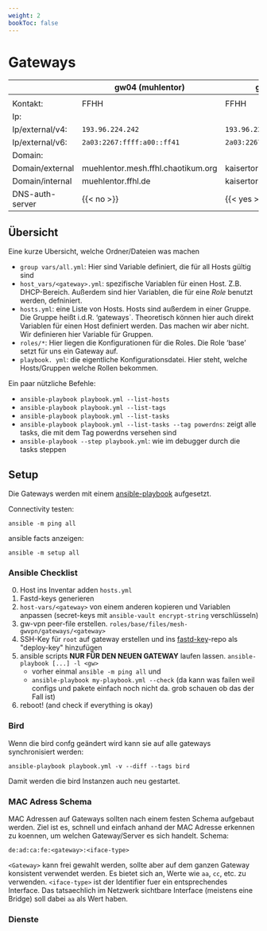 ```yaml
---
weight: 2
bookToc: false
---
```


# Gateways

|                 | gw04 (muhlentor)                   | gw03 (kaisertor)                  | gw02 (huextertor)                      | holstentor                         |
|-----------------|------------------------------------|-----------------------------------|----------------------------------------|------------------------------------|
|                 |                                    |                                   |                                        |                                    |
| Kontakt:        | FFHH                               | FFHH                              | FFOH (netcup)                          | johnyb (hetzner)                   |
| Ip:             |                                    |                                   |                                        |                                    |
| Ip/external/v4: | `193.96.224.242`                   | `193.96.224.228`                  | `185.163.119.235`                      | `5.9.153.153`                      |
| Ip/external/v6: | `2a03:2267:ffff:a00::ff41`         | `2a03:2267:ffff:c00::d`           | `2a03:4000:3b:53c:a4d4:5dff:fee7:d0e0` | `2a01:4f8:190:4190::3007:1`        |
| Domain:         |                                    |                                   |                                        |                                    |
| Domain/external | muehlentor.mesh.ffhl.chaotikum.org | kaisertor.mesh.ffhl.chaotikum.org | huextertor.mesh.ffhl.chaotikum.org     | holstentor.mesh.ffhl.chaotikum.org |
| Domain/internal | muehlentor.ffhl.de                 | kaisertor.ffhl.de                 | huextertor.ffhl.de                     | holstentor.ffhl.de                 |
| DNS-auth-server | {{< no >}}                         | {{< yes >}}                       | {{< yes >}}                            | {{< no >}}                         |





## Übersicht

Eine kurze Ubersicht, welche Ordner/Dateien was machen

* `group vars/all.yml`: Hier sind Variable definiert, die für all Hosts gültig sind
* `host_vars/<gateway>.yml`: spezifische Variablen für einen Host. Z.B. DHCP-Bereich. Außerdem sind hier Variablen,
die für eine *Role* benutzt werden, defniniert.
* `hosts.yml`: eine Liste von Hosts. Hosts sind außerdem in einer Gruppe. Die Gruppe heißt i.d.R. ‘gateways`.
Theoretisch können hier auch direkt Variablen für einen Host definiert werden. Das machen wir aber nicht. Wir
definieren hier Variable für Gruppen.
* `roles/*`: Hier liegen die Konfigurationen für die Roles. Die Role ‘base’ setzt für uns ein Gateway auf.
* `playbook. yml`: die eigentliche Konfigurationsdatei. Hier steht, welche Hosts/Gruppen welche Rollen bekommen.

Ein paar nützliche Befehle:

* `ansible-playbook playbook.yml --list-hosts`
* `ansible-playbook playbook.yml --list-tags`
* `ansible-playbook playbook.yml --list-tasks`
* `ansible-playbook playbook.yml --list-tasks --tag powerdns`: zeigt alle tasks, die mit dem Tag powerdns versehen sind
* `ansible-playbook --step playbook.yml`: wie im debugger durch die tasks steppen

## Setup
Die Gateways werden mit einem [ansible-playbook](https://git.chaotikum.org/freifunk-luebeck/gateway-config) aufgesetzt.

Connectivity testen:
```
ansible -m ping all
```

ansible facts anzeigen:
```
ansible -m setup all
```


### Ansible Checklist
0. Host ins Inventar adden `hosts.yml`
1. Fastd-keys generieren
2. `host-vars/<gateway>` von einem anderen kopieren und Variablen anpassen (secret-keys mit `ansible-vault encrypt-string` verschlüsseln)
3. gw-vpn peer-file erstellen. `roles/base/files/mesh-gwvpn/gateways/<gateway>`
4. SSH-Key für `root` auf gateway erstellen und ins [fastd-key](https://git.chaotikum.org/freifunk-luebeck/fastd-keys)-repo als "deploy-key" hinzufügen
5. ansible scripts **NUR FÜR DEN NEUEN GATEWAY** laufen lassen. `ansible-playbook [...] -l <gw>`
	- vorher einmal `ansible -m ping all` und
	- `ansible-playbook my-playbook.yml --check` (da kann was failen weil configs und pakete einfach noch nicht da. grob schauen ob das der Fall ist)
6. reboot! (and check if everything is okay)

### Bird
Wenn die bird confg geändert wird kann sie auf alle gateways synchronisiert werden:
```
ansible-playbook playbook.yml -v --diff --tags bird
```
Damit werden die bird Instanzen auch neu gestartet.



### MAC Adress Schema
MAC Adressen auf Gateways sollten nach einem festen Schema aufgebaut werden.
Ziel ist es, schnell und einfach anhand der MAC Adresse erkennen zu koennen,
um welchen Gateway/Server es sich handelt.
Schema:

`de:ad:ca:fe:<gateway>:<iface-type>`

`<Gateway>` kann frei gewahlt werden, sollte aber auf dem ganzen Gateway konsistent verwendet werden. Es bietet sich an, Werte wie `aa`, `cc`, etc. zu verwenden.
`<iface-type>` ist der Identifier fuer ein entsprechendes Interface. Das tatsaechlich im Netzwerk sichtbare Interface (meistens eine Bridge) soll dabei `aa` als Wert haben.

### Dienste
